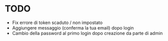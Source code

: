 # TODO
* Fix errore di token scaduto / non impostato
* Aggiungere messaggio (conferma la tua email) dopo login
* Cambio della password al primo login dopo creazione da parte di admin